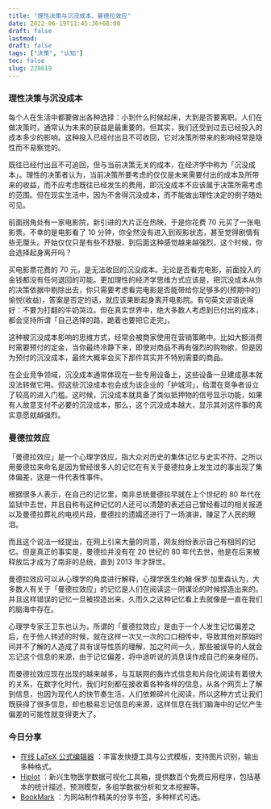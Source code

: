 ```yaml
---
title: "理性决策与沉没成本、曼德拉效应"
date: 2022-06-19T11:45:36+08:00
draft: false
lastmod: 
draft: false
tags: ["决策", "认知"]
toc: false
slug: 220619
---
```


### 理性决策与沉没成本

每个人在生活中都要做出各种选择：小到什么时候起床，大到是否要离职。人们在做决策时，通常认为未来的获益是最重要的。但其实，我们还受到过去已经投入的成本多少的影响。这种投入已经付出且不可收回，它对决策所带来的影响经常是隐性而不易察觉的。

既往已经付出且不可追回，但与当前决策无关的成本，在经济学中称为「沉没成本」。理性的决策者认为，当前决策所要考虑的仅仅是未来需要付出的成本及所带来的收益，而不应考虑既往已经发生的费用，即沉没成本不应该属于决策所需考虑的范围。但在现实生活中，因为不舍得沉没成本，而不能做出理性决定的例子随处可见。

前面拐角处有一家电影院，新引进的大片正在热映，于是你花费 70 元买了一张电影票。不幸的是电影看了 10 分钟，你全然没有进入到观影状态，甚至觉得剧情有些无厘头。开始仅仅只是有些不舒服，到后面这种感觉越来越强烈，这个时候，你会选择起身离开吗？

买电影票花费的 70 元，是无法收回的沉没成本。无论是否看完电影，前面投入的金钱都没有任何退回的可能。更加理性的经济学思维方式应该是，把沉没成本从你的决策依据中剔除出去，你只需要考虑看完电影是否能带给你足够多的(预期中的)愉悦(收益)，答案是否定的话，就应该果断起身离开电影院。有句英文谚语说得好：不要为打翻的牛奶哭泣。但在真实世界中，绝大多数人考虑到已付出的成本，都会坚持所谓「自己选择的路，跪着也要把它走完」。

这种被沉没成本影响的思维方式，经常会被商家使用在营销策略中。比如大额消费时需要预付的定金，当你最终冷静下来，即使对商品不再有强烈的购物欲，但是因为预付的沉没成本，最终大概率会买下那件其实并不特别需要的商品。

在企业竞争领域，沉没成本通常体现在一些专用设备上，这些设备一旦建成基本就没法转做它用。但这些沉没成本也会成为该企业的「护城河」，给潜在竞争者设立了较高的进入门槛。这时候，沉没成本就具备了类似抵押物的信号显示功能，如果有人故意支付不必要的沉没成本，那么，这个沉没成本越大，显示其对这件事的真实意愿就越强烈。

### 曼德拉效应

「曼德拉效应」是一个心理学效应，指大众对历史的集体记忆与史实不符。之所以用曼德拉来命名是因为曾经很多人的记忆在有关于曼德拉身上发生过的事出现了集体偏差，这是一件代表性事件。

根据很多人表示，在自己的记忆里，南非总统曼德拉早就在上个世纪的 80 年代在监狱中去世，并且自称有这种记忆的人还可以清楚的表述自己曾经看过的相关报道以及曼德拉葬礼的电视片段，曼德拉的遗孀还进行了一场演讲，赚足了人民的眼泪。

而且这个说法一经提出，在网上引来大量的同意，网友纷纷表示自己有相同的记忆。但是真正的事实是，曼德拉并没有在 20 世纪的 80 年代去世，他是在后来被释放后才成为了南非的总统，直到 2013 年才辞世。

曼德拉效应可以从心理学的角度进行解释，心理学医生约翰·保罗·加里森认为，大多数人有关于「曼德拉效应」的记忆是人们在阅读这一阴谋论的时候捏造出来的。并且这样错误的记忆一旦被捏造出来，久而久之这种记忆看上去就像是一直在我们的脑海中存在。

心理学专家王卫东也认为，所谓的「曼德拉效应」是由于一个人发生记忆偏差之后，在于他人转述的时候，就在这样一次又一次的口口相传中，导致其他对原始时间并不了解的人造成了具有误导性质的理解，加之时间一久，那些被误导的人就会忘记这个信息的来源，由于记忆偏差，将中途听说的消息误作成自己的亲身经历。

而曼德拉效应现在出现的越来越多，与互联网的轰炸式信息和片段化阅读有着很大的关系，在数字化时代，我们时刻都在接收着各种各样的信息，从各个网页上了解到信息，也因为现代人的快节奏生活，人们依赖碎片化阅读，所以这种方式让我们既获得了很多信息，却也极易忘记信息的来源，这样信息在我们脑海中的记忆产生偏差的可能性就变得更大了。

### 今日分享

- [在线 LaTeX 公式编辑器](https://www.latexlive.com/) ：丰富发快捷工具与公式模板，支持图片识别，输出多种格式。
- [Hiplot](https://hiplot-academic.com/?lang=zh_cn) ：新兴生物医学数据可视化工具箱，提供数百个免费应用程序，包括基本的统计描述，预测模型，多组学数据分析和文本挖掘等。
- [BookMark](https://bookmark.style/) ：为网站制作精美的分享书签，多种样式可选。
